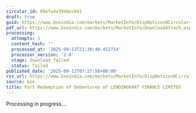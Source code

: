 ```yaml
---
circular_id: 09efe4a3948ec641
draft: true
guid: https://www.bseindia.com/markets/MarketInfo/DispNoticesNCirculars.aspx?Noticeid={DC57E4CC-8E5F-4EB7-BE76-19A9F9CA3228}&noticeno=20250912-17&dt=09/12/2025&icount=17&totcount=103&flag=0
pdf_url: https://www.bseindia.com/markets/MarketInfo/DownloadAttach.aspx?id=20250912-17&attachedId=
processing:
  attempts: 1
  content_hash: ''
  processed_at: '2025-09-13T21:38:40.412714'
  processor_version: '2.0'
  stage: download_failed
  status: failed
published_date: '2025-09-12T07:27:50+00:00'
rss_url: https://www.bseindia.com/markets/MarketInfo/DispNoticesNCirculars.aspx?Noticeid={DC57E4CC-8E5F-4EB7-BE76-19A9F9CA3228}&noticeno=20250912-17&dt=09/12/2025&icount=17&totcount=103&flag=0
source: bse
title: Part Redemption of Debentures of LENDINGKART FINANCE LIMITED
---
```


Processing in progress...